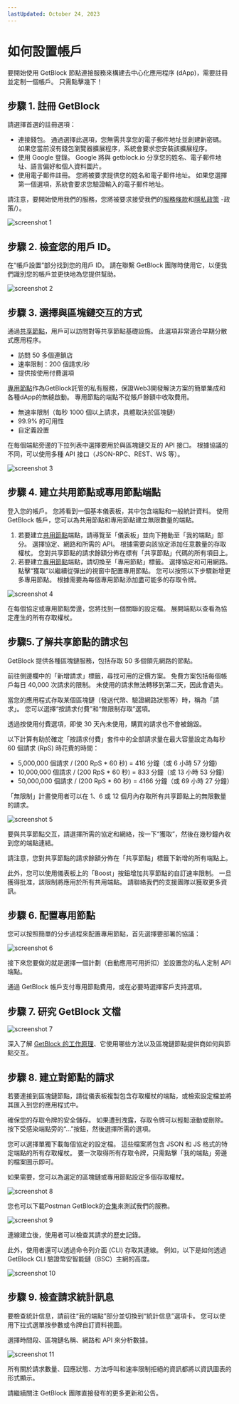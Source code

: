 ```yaml
---
lastUpdated: October 24, 2023
---
```


# 如何設置帳戶

要開始使用 GetBlock 節點連接服務來構建去中心化應用程序 (dApp)，需要註冊並定制一個帳戶。 只需點擊幾下！

## 步驟 1. 註冊 GetBlock

請選擇首選的註冊選項：

- 連接錢包。 通過選擇此選項，您無需共享您的電子郵件地址並創建新密碼。 如果您當前沒有錢包瀏覽器擴展程序，系統會要求您安裝該擴展程序。
- 使用 Google 登錄。 Google 將與 getblock.io 分享您的姓名、電子郵件地址、語言偏好和個人資料圖片。
- 使用電子郵件註冊。 您將被要求提供您的姓名和電子郵件地址。 如果您選擇第一個選項，系統會要求您驗證輸入的電子郵件地址。

請注意，要開始使用我們的服務，您將被要求接受我們的[服務條款](https://getblock.io/terms-of-service/)和[隱私政策](https://getblock.io/privacy) -政策/）。

![screenshot 1](https://storage.getblock.io/web/docs/get-started/how-to-setup-account/screenshot_1.webp)

## 步驟 2. 檢查您的用戶 ID。

在“帳戶設置”部分找到您的用戶 ID。 請在聯繫 GetBlock 團隊時使用它，以便我們識別您的帳戶並更快地為您提供幫助。

![screenshot 2](https://storage.getblock.io/web/docs/get-started/how-to-setup-account/screenshot_2.webp)

## 步驟 3. 選擇與區塊鏈交互的方式

通過[共享節點](https://getblock.io/nodes/)，用戶可以訪問對等共享節點基礎設施。 此選項非常適合早期分散式應用程序。

- 訪問 50 多個連鎖店
- 速率限制：200 個請求/秒
- 提供按使用付費選項

[專用節點](https://getblock.io/dedicated-nodes/)作為GetBlock託管的私有服務，保證Web3開發解決方案的簡單集成和各種dApp的無縫啟動。 專用節點的端點不從賬戶餘額中收取費用。

- 無速率限制（每秒 1000 個以上請求，具體取決於區塊鏈）
- 99.9% 的可用性
- 自定義設置

在每個端點旁邊的下拉列表中選擇要用於與區塊鏈交互的 API 接口。 根據協議的不同，可以使用多種 API 接口（JSON-RPC、REST、WS 等）。

![screenshot 3](https://storage.getblock.io/web/docs/get-started/how-to-setup-account/screenshot_3.webp)

## 步驟 4. 建立共用節點或專用節點端點

登入您的帳戶。 您將看到一個基本儀表板，其中包含端點和一般統計資料。
使用 GetBlock 帳戶，您可以為共用節點和專用節點建立無限數量的端點。

1. 若要建立[共用節點](https://getblock.io/nodes/)端點，請導覽至「儀表板」並向下捲動至「我的端點」部分。 選擇協定、網路和所需的 API。 根據需要向該協定添加任意數量的存取權杖。 您對共享節點的請求餘額分佈在標有「共享節點」代碼的所有項目上。
2. 若要建立[專用節點](https://getblock.io/dedicated-nodes/)端點，請切換至「專用節點」標籤。 選擇協定和可用網路。 點擊“獲取”以繼續從彈出的視窗中配置專用節點。 您可以按照以下步驟新增更多專用節點。 根據需要為每個專用節點添加盡可能多的存取令牌。

![screenshot 4](https://storage.getblock.io/web/docs/get-started/how-to-setup-account/screenshot_4.webp)

在每個協定或專用節點旁邊，您將找到一個關聯的設定檔。 展開端點以查看為協定產生的所有存取權杖。

## 步驟5.了解共享節點的請求包

GetBlock 提供各種區塊鏈服務，包括存取 50 多個領先網路的節點。

前往側邊欄中的「新增請求」標籤，尋找可用的定價方案。 免費方案包括每個帳戶每日 40,000 次請求的限制。 未使用的請求無法轉移到第二天，因此會遺失。

當您的應用程式存取某個區塊鏈（發送代幣、驗證網路狀態等）時，稱為「請求」。 您可以選擇“按請求付費”和“無限制存取”選項。

透過按使用付費選項，即使 30 天內未使用，購買的請求也不會被銷毀。

以下計算有助於確定「按請求付費」套件中的全部請求量在最大容量設定為每秒 60 個請求 (RpS) 時花費的時間：

- 5,000,000 個請求 / (200 RpS * 60 秒) = 416 分鐘（或 6 小時 57 分鐘)
- 10,000,000 個請求 / (200 RpS * 60 秒) = 833 分鐘（或 13 小時 53 分鐘）
- 50,000,000 個請求 / (200 RpS * 60 秒) = 4166 分鐘（或 69 小時 27 分鐘）

「無限制」計畫使用者可以在 1、6 或 12 個月內存取所有共享節點上的無限數量的請求。

![screenshot 5](https://storage.getblock.io/web/docs/get-started/how-to-setup-account/screenshot_5.webp)

要與共享節點交互，請選擇所需的協定和網絡，按一下“獲取”，然後在幾秒鐘內收到您的端點連結。

請注意，您對共享節點的請求餘額分佈在「共享節點」標籤下新增的所有端點上。

此外，您可以使用儀表板上的「Boost」按鈕增加共享節點的自訂速率限制。 一旦獲得批准，該限制將應用於所有共用端點。 請聯絡我們的支援團隊以獲取更多資訊。

## 步驟 6. 配置專用節點

您可以按照簡單的分步過程來配置專用節點，首先選擇要部署的協議：

![screenshot 6](https://storage.getblock.io/web/docs/get-started/how-to-setup-account/screenshot_6.webp)

接下來您要做的就是選擇一個計劃（自動應用可用折扣）並設置您的私人定制 API 端點。

通過 GetBlock 帳戶支付專用節點費用，或在必要時選擇客戶支持選項。

## 步驟 7. 研究 GetBlock 文檔

![screenshot 7](https://storage.getblock.io/web/docs/get-started/how-to-setup-account/screenshot_7.webp)

深入了解 [GetBlock 的工作原理](https://getblock.io/docs/)、它使用哪些方法以及區塊鏈節點提供商如何與節點交互。

## 步驟 8. 建立對節點的請求

若要連接到區塊鏈節點，請從儀表板複製包含存取權杖的端點，或檢索設定檔並將其匯入到您的應用程式中。

確保您的存取令牌的安全儲存。 如果遭到洩露，存取令牌可以輕鬆滾動或刪除。 按下受感染端點旁的“...”按鈕，然後選擇所需的選項。

您可以選擇單獨下載每個協定的設定檔。 這些檔案將包含 JSON 和 JS 格式的特定端點的所有存取權杖。 要一次取得所有存取令牌，只需點擊「我的端點」旁邊的檔案圖示即可。

如果需要，您可以為選定的區塊鏈或專用節點設定多個存取權杖。

![screenshot 8](https://storage.getblock.io/web/docs/get-started/how-to-setup-account/screenshot_8.webp)

您也可以下載Postman GetBlock的[合集](https://documenter.getpostman.com/view/28751185/2s9YRDzqcX#ca02e504-8079-48e2-9bf0-d0a022b43774)來測試我們的服務。

![screenshot 9](https://storage.getblock.io/web/docs/get-started/how-to-setup-account/screenshot_9.webp)

連線建立後，使用者可以檢查其請求的歷史記錄。

此外，使用者還可以透過命令列介面 (CLI) 存取其連線。 例如，以下是如何透過 GetBlock CLI 驗證幣安智能鏈（BSC）主網的高度。

![screenshot 10](https://storage.getblock.io/web/docs/get-started/how-to-setup-account/screenshot_10.webp)

## 步驟 9. 檢查請求統計訊息

要檢查統計信息，請前往“我的端點”部分並切換到“統計信息”選項卡。 您可以使用下拉式選單按參數或令牌自訂資料視圖。

選擇時間段、區塊鏈名稱、網路和 API 來分析數據。

![screenshot 11](https://storage.getblock.io/web/docs/get-started/how-to-setup-account/screenshot_11.webp)

所有關於請求數量、回應狀態、方法呼叫和速率限制拒絕的資訊都將以資訊圖表的形式顯示。

請繼續關注 GetBlock 團隊直接發布的更多更新和公告。
